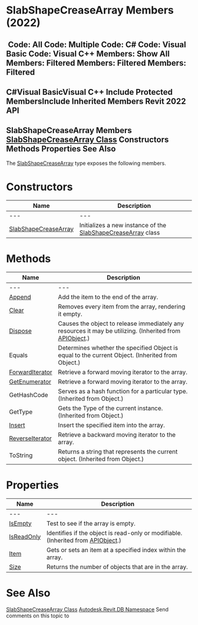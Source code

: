 # SlabShapeCreaseArray Members (2022)

﻿
 Code: All Code: Multiple Code: C# Code: Visual Basic Code: Visual C++  Members: Show All Members: Filtered Members: Filtered Members: Filtered   
---  
C#Visual BasicVisual C++
Include Protected MembersInclude Inherited Members
Revit 2022 API  
---  
SlabShapeCreaseArray Members  
[SlabShapeCreaseArray Class](dbb7004c-920c-74ce-bde2-834d46b0c132.md "SlabShapeCreaseArray Class") Constructors Methods Properties See Also  
---  
The [SlabShapeCreaseArray](dbb7004c-920c-74ce-bde2-834d46b0c132.md "SlabShapeCreaseArray Class") type exposes the following members.
# Constructors
| Name | Description |
| --- | --- |
| --- | --- | --- |
| [SlabShapeCreaseArray](38ef90e1-af91-7aed-c78b-315663caf20d.md "SlabShapeCreaseArray Constructor") | Initializes a new instance of the [SlabShapeCreaseArray](dbb7004c-920c-74ce-bde2-834d46b0c132.md "SlabShapeCreaseArray Class") class |

# Methods
| Name | Description |
| --- | --- |
| --- | --- | --- |
| [Append](33350d56-7c1e-732d-9ca4-0d7db1850bed.md "Append Method") | Add the item to the end of the array. |
| [Clear](5bd545da-3d76-7293-6a31-ada090d08b1e.md "Clear Method") | Removes every item from the array, rendering it empty. |
| [Dispose](7c03212a-b587-1c89-3912-efea0d2619c5.md "Dispose Method") | Causes the object to release immediately any resources it may be utilizing. (Inherited from [APIObject](beb86ef5-39ad-3f0d-0cd9-0c929387a2bb.md "APIObject Class").) |
| Equals | Determines whether the specified Object is equal to the current Object. (Inherited from Object.) |
| [ForwardIterator](0a8bfec9-c0a9-ddcf-2ac6-5af5d7d622c1.md "ForwardIterator Method") | Retrieve a forward moving iterator to the array. |
| [GetEnumerator](9ca94aae-4102-9372-5696-835febb62a35.md "GetEnumerator Method") | Retrieve a forward moving iterator to the array. |
| GetHashCode | Serves as a hash function for a particular type.  (Inherited from Object.) |
| GetType | Gets the Type of the current instance. (Inherited from Object.) |
| [Insert](8e7a815a-1d62-3774-220b-cbda8ba0afc5.md "Insert Method") | Insert the specified item into the array. |
| [ReverseIterator](8b397860-2f53-c81a-260c-6fa6f86e30ab.md "ReverseIterator Method") | Retrieve a backward moving iterator to the array. |
| ToString | Returns a string that represents the current object. (Inherited from Object.) |

# Properties
| Name | Description |
| --- | --- |
| --- | --- | --- |
| [IsEmpty](e36e7e38-64ba-6988-ae7d-c3945bf48338.md "IsEmpty Property") | Test to see if the array is empty. |
| [IsReadOnly](d516bcd2-a3fd-a578-58f6-f1add979bd07.md "IsReadOnly Property") | Identifies if the object is read-only or modifiable. (Inherited from [APIObject](beb86ef5-39ad-3f0d-0cd9-0c929387a2bb.md "APIObject Class").) |
| [Item](ebf5b4ff-a6ad-00b6-2d7b-67f4dd80f708.md "Item Property") | Gets or sets an item at a specified index within the array. |
| [Size](848d3760-c323-2dfe-2cf3-96ee87e4e747.md "Size Property") | Returns the number of objects that are in the array. |

# See Also
[SlabShapeCreaseArray Class](dbb7004c-920c-74ce-bde2-834d46b0c132.md "SlabShapeCreaseArray Class")
[Autodesk.Revit.DB Namespace](87546ba7-461b-c646-cbb1-2cb8f5bff8b2.md "Autodesk.Revit.DB Namespace")
Send comments on this topic to 